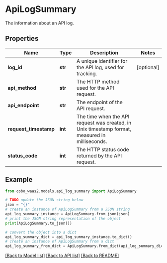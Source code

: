 # ApiLogSummary

The information about an API log.

## Properties

Name | Type | Description | Notes
------------ | ------------- | ------------- | -------------
**log_id** | **str** | A unique identifier for the API log, used for tracking. | [optional] 
**api_method** | **str** | The HTTP method used for the API request. | 
**api_endpoint** | **str** | The endpoint of the API request. | 
**request_timestamp** | **int** | The time when the API request was created, in Unix timestamp format, measured in milliseconds. | 
**status_code** | **int** | The HTTP status code returned by the API request. | 

## Example

```python
from cobo_waas2.models.api_log_summary import ApiLogSummary

# TODO update the JSON string below
json = "{}"
# create an instance of ApiLogSummary from a JSON string
api_log_summary_instance = ApiLogSummary.from_json(json)
# print the JSON string representation of the object
print(ApiLogSummary.to_json())

# convert the object into a dict
api_log_summary_dict = api_log_summary_instance.to_dict()
# create an instance of ApiLogSummary from a dict
api_log_summary_from_dict = ApiLogSummary.from_dict(api_log_summary_dict)
```
[[Back to Model list]](../README.md#documentation-for-models) [[Back to API list]](../README.md#documentation-for-api-endpoints) [[Back to README]](../README.md)


